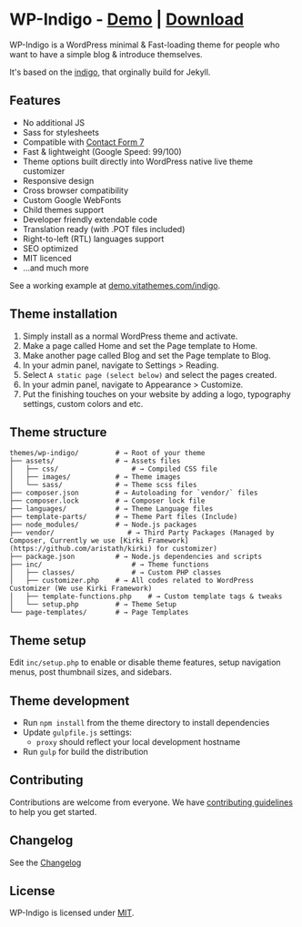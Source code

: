 # WP-Indigo - [Demo](https://demo.vitathemes.com/indigo/) | [Download](http://wordpress.org/themes/wp-indigo/)
WP-Indigo is a WordPress minimal & Fast-loading theme for people who want to have a simple blog & introduce themselves.

It's based on the [indigo](https://github.com/sergiokopplin/indigo), that orginally build for Jekyll.

## Features
* No additional JS
* Sass for stylesheets
* Compatible with [Contact Form 7](https://wordpress.org/plugins/contact-form-7/)
* Fast & lightweight (Google Speed: 99/100)
* Theme options built directly into WordPress native live theme customizer
* Responsive design
* Cross browser compatibility
* Custom Google WebFonts
* Child themes support
* Developer friendly extendable code
* Translation ready (with .POT files included)
* Right-to-left (RTL) languages support
* SEO optimized
* MIT licenced
* …and much more

See a working example at [demo.vitathemes.com/indigo](https://demo.vitathemes.com/indigo/).

## Theme installation
1. Simply install as a normal WordPress theme and activate.
2. Make a page called Home and set the Page template to Home.
3. Make another page called Blog and set the Page template to Blog.
4. In your admin panel, navigate to Settings > Reading.
5. Select `A static page (select below)` and select the pages created.
6. In your admin panel, navigate to Appearance > Customize.
7. Put the finishing touches on your website by adding a logo, typography settings, custom colors and etc.

## Theme structure

```shell
themes/wp-indigo/  	      # → Root of your theme
├── assets/               # → Assets files
│   ├── css/      		      # → Compiled CSS file
│   ├── images/           # → Theme images
│   └── sass/      	      # → Theme scss files
├── composer.json         # → Autoloading for `vendor/` files
├── composer.lock         # → Composer lock file
├── languages/            # → Theme Language files
├── template-parts/       # → Theme Part files (Include)
├── node_modules/         # → Node.js packages
├── vendor/    		         # → Third Party Packages (Managed by Composer, Currently we use [Kirki Framework](https://github.com/aristath/kirki) for customizer)
├── package.json          # → Node.js dependencies and scripts
├── inc/              		  # → Theme functions
│   ├── classes/      		  # → Custom PHP classes
│   ├── customizer.php    # → All codes related to WordPress Customizer (We use Kirki Framework)
│   ├── template-functions.php    # → Custom template tags & tweaks
│   └── setup.php         # → Theme Setup
└── page-templates/       # → Page Templates
```

## Theme setup

Edit `inc/setup.php` to enable or disable theme features, setup navigation menus, post thumbnail sizes, and sidebars.

## Theme development

* Run `npm install` from the theme directory to install dependencies
* Update `gulpfile.js` settings:
  * `proxy` should reflect your local development hostname
* Run `gulp` for build the distribution

## Contributing

Contributions are welcome from everyone. We have [contributing guidelines](CONTRIBUTING.md) to help you get started.

## Changelog

See the [Changelog](CHANGELOG.md)

## License

WP-Indigo is licensed under [MIT](LICENSE).
